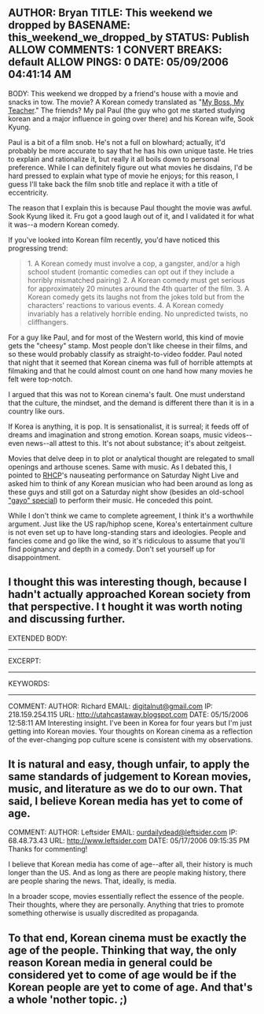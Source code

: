AUTHOR: Bryan
TITLE: This weekend we dropped by
BASENAME: this_weekend_we_dropped_by
STATUS: Publish
ALLOW COMMENTS: 1
CONVERT BREAKS: __default__
ALLOW PINGS: 0
DATE: 05/09/2006 04:41:14 AM
-----
BODY:
This weekend we dropped by a friend's house with a movie and snacks in tow. The movie? A Korean comedy translated as "<a href="http://www.hancinema.net/korean_movie_My_Boss_v__My_Teacher.php">My Boss, My Teacher</a>." The friends? My pal Paul (the guy who got me started studying korean and a major influence in going over there) and his Korean wife, Sook Kyung. 

Paul is a bit of a film snob. He's not a full on blowhard; actually, it'd probably be more accurate to say that he has his own unique taste. He tries to explain and rationalize it, but really it all boils down to personal preference. While I can definitely figure out what movies he disdains, I'd be hard pressed to explain what type of movie he enjoys; for this reason, I guess I'll take back the film snob title and replace it with a title of eccentricity.

The reason that I explain this is because Paul thought the movie was awful. Sook Kyung liked it. Fru got a good laugh out of it, and I validated it for what it was--a modern Korean comedy.

If you've looked into Korean film recently, you'd have noticed this progressing trend:
<blockquote>1. A Korean comedy must involve a cop, a gangster, and/or a high school student (romantic comedies can opt out if they include a horribly mismatched pairing)
2. A Korean comedy must get serious for approximately 20 minutes around the 4th quarter of the film.
3. A Korean comedy gets its laughs not from the jokes told but from the characters' reactions to various events.
4. A Korean comedy invariably has a relatively horrible ending. No unpredicted twists, no cliffhangers.</blockquote>

For a guy like Paul, and for most of the Western world, this kind of movie gets the "cheesy" stamp. Most people don't like cheese in their films, and so these would probably classify as straight-to-video fodder. Paul noted that night that it seemed that Korean cinema was full of horrible attempts at filmaking and that he could almost count on one hand how many movies he felt were top-notch. 

I argued that this was not to Korean cinema's fault. One must understand that the culture, the mindset, and the demand is different there than it is in a country like ours. 

If Korea is anything, it is pop. It is sensationalist, it is surreal; it feeds off of dreams and imagination and strong emotion. Korean soaps, music videos--even news--all attest to this. It's not about substance; it's about zeitgeist.

Movies that delve deep in to plot or analytical thought are relegated to small openings and arthouse scenes. Same with music. As I debated this, I pointed to <a href="http://www.redhotchilipeppers.com/">RHCP</a>'s nauseating performance on Saturday Night Live and asked him to think of any Korean musician who had been around as long as these guys and still got on a Saturday night show (besides an old-school <a href="http://youtube.com/watch?v=ds5ErbbIFxo">"gayo" special</a>) to perform their music. He conceded this point.

While I don't think we came to complete agreement, I think it's a worthwhile argument. Just like the US rap/hiphop scene, Korea's entertainment culture is not even set up to have long-standing stars and ideologies. People and fancies come and go like the wind, so it's ridiculous to assume that you'll find poignancy and depth in a comedy. Don't set yourself up for disappointment.

I thought this was interesting though, because I hadn't actually approached Korean society from that perspective. I t hought it was worth noting and discussing further.
-----
EXTENDED BODY:

-----
EXCERPT:

-----
KEYWORDS:

-----

COMMENT:
AUTHOR: Richard
EMAIL: digitalnut@gmail.com
IP: 218.159.254.115
URL: http://utahcastaway.blogspot.com
DATE: 05/15/2006 12:58:11 AM
Interesting insight.  I've been in Korea for four years but I'm just getting into Korean movies.  Your thoughts on Korean cinema as a reflection of the ever-changing pop culture scene is consistent with my observations.  

It is natural and easy, though unfair, to apply the same standards of judgement to Korean movies, music, and literature as we do to our own.  That said, I believe Korean media has yet to come of age.
-----

COMMENT:
AUTHOR: Leftsider
EMAIL: ourdailydead@leftsider.com
IP: 68.48.73.43
URL: http://www.leftsider.com
DATE: 05/17/2006 09:15:35 PM
Thanks for commenting!

I believe that Korean media has come of age--after all, their history is much longer than the US. And as long as there are people making history, there are people sharing the news. That, ideally, is media.

In a broader scope, movies essentially reflect the essence of the people. Their thoughts, where they are personally. Anything that tries to promote something otherwise is usually discredited as propaganda. 

To that end, Korean cinema must be exactly the age of the people. Thinking that way, the only reason Korean media in general could be considered yet to come of age would be if the Korean people are yet to come of age. And that's a whole 'nother topic. ;)
-----


